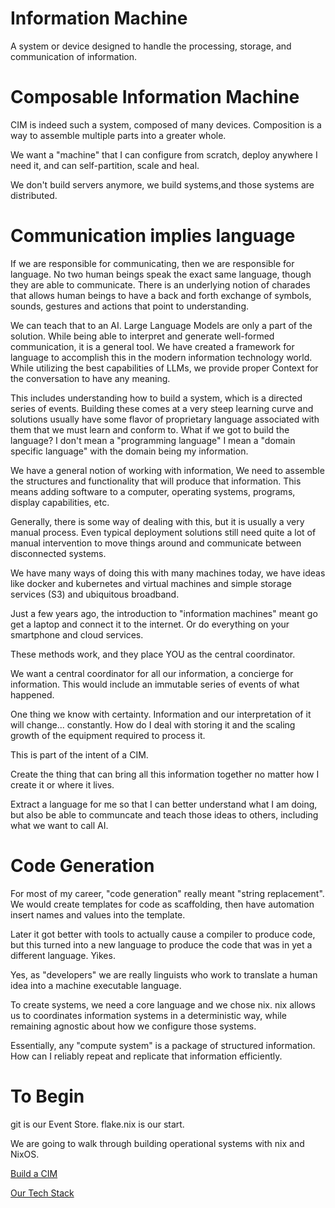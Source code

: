 # Information Machine
A system or device designed to handle the processing, storage, and communication of information.

# Composable Information Machine
CIM is indeed such a system, composed of many devices. Composition is a way to assemble multiple parts into a greater whole.

We want a "machine" that I can configure from scratch, deploy anywhere I need it, and can self-partition, scale and heal.

We don't build servers anymore, we build systems,and those systems are distributed.

# Communication implies language
If we are responsible for communicating, then we are responsible for language.
No two human beings speak the exact same language, though they are able to communicate. There is an underlying notion of charades that allows human beings to have a back and forth exchange of symbols, sounds, gestures and actions that point to understanding.

We can teach that to an AI. Large Language Models are only a part of the solution.
While being able to interpret and generate well-formed communication, it is a general tool. We have created a framework for language to accomplish this in the modern information technology world. While utilizing the best capabilities of LLMs, we provide proper Context for the conversation to have any meaning.

This includes understanding how to build a system, which is a directed series of events. Building these comes at a very steep learning curve and solutions usually have some flavor of proprietary language associated with them that we must learn and conform to.  What if we got to build the language? I don't mean a "programming language" I mean a "domain specific language" with the domain being my information.

We have a general notion of working with information, We need to assemble the structures and functionality that will produce that information. This means adding software to a computer, operating systems, programs, display capabilities, etc.

Generally, there is some way of dealing with this, but it is usually a very manual process. Even typical deployment solutions still need quite a lot of manual intervention to move things around and communicate between disconnected systems.

We have many ways of doing this with many machines today, we have ideas like docker and kubernetes and virtual machines and simple storage services (S3) and ubiquitous broadband.

Just a few years ago, the introduction to "information machines" meant go get a laptop and connect it to the internet. Or do everything on your smartphone and cloud services.

These methods work, and they place YOU as the central coordinator.

We want a central coordinator for all our information, a concierge for information. This would include an immutable series of events of what happened.

One thing we know with certainty. Information and our interpretation of it will change... constantly. How do I deal with storing it and the scaling growth of the equipment required to process it.

This is part of the intent of a CIM.

Create the thing that can bring all this information together no matter how I create it or where it lives.

Extract a language for me so that I can better understand what I am doing, but also be able to communcate and teach those ideas to others, including what we want to call AI. 

# Code Generation
For most of my career, "code generation" really meant "string replacement".
We would create templates for code as scaffolding, then have automation insert names and values into the template.

Later it got better with tools to actually cause a compiler to produce code, but this turned into a new language to produce the code that was in yet a different language. Yikes.

Yes, as "developers" we are really linguists who work to translate a human idea into a machine executable language.

To create systems, we need a core language and we chose nix. nix allows us to coordinates information systems in a deterministic way, while remaining agnostic about how we configure those systems.

Essentially, any "compute system" is a package of structured information.
How can I reliably repeat and replicate that information efficiently.

# To Begin
git is our Event Store.
flake.nix is our start.

We are going to walk through building operational systems with nix and NixOS.

[Build a CIM](build-cim.md)

[Our Tech Stack](./techstack.md)